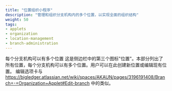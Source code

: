 ```yaml
---
title: "位置组织小程序"
description: "管理和组织分支机构内的多个位置，以实现全面的组织结构"
weight: 50
tags:
- applets
- organization
- location-management
- branch-administration
---
```


每个分支机构可以有多个位置
这是侧边栏中的第三个图标"位置"。本部分列出了所有位置，每个分支机构可以有多个位置。用户可以在此创建新位置或编辑现有位置。
编辑选项卡与 https://bigledger.atlassian.net/wiki/spaces/AKAUN/pages/3196191408/Branch+-+Organization+Applet#Edit-branch 中的类似。